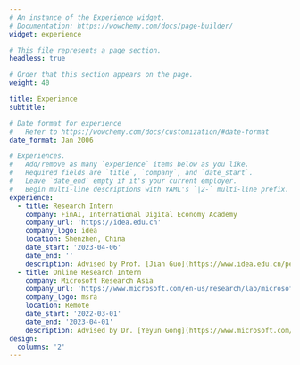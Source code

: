 ```yaml
---
# An instance of the Experience widget.
# Documentation: https://wowchemy.com/docs/page-builder/
widget: experience

# This file represents a page section.
headless: true

# Order that this section appears on the page.
weight: 40

title: Experience
subtitle:

# Date format for experience
#   Refer to https://wowchemy.com/docs/customization/#date-format
date_format: Jan 2006

# Experiences.
#   Add/remove as many `experience` items below as you like.
#   Required fields are `title`, `company`, and `date_start`.
#   Leave `date_end` empty if it's your current employer.
#   Begin multi-line descriptions with YAML's `|2-` multi-line prefix.
experience:
  - title: Research Intern
    company: FinAI, International Digital Economy Academy
    company_url: 'https://idea.edu.cn'
    company_logo: idea
    location: Shenzhen, China
    date_start: '2023-04-06'
    date_end: ''
    description: Advised by Prof. [Jian Guo](https://www.idea.edu.cn/person/guojian/) and Prof. [Heung-Yeung Shum](https://scholar.google.com.hk/citations?user=9akH-n8AAAAJ&hl=zh-CN)
  - title: Online Research Intern
    company: Microsoft Research Asia
    company_url: 'https://www.microsoft.com/en-us/research/lab/microsoft-research-asia/'
    company_logo: msra
    location: Remote
    date_start: '2022-03-01'
    date_end: '2023-04-01'
    description: Advised by Dr. [Yeyun Gong](https://www.microsoft.com/en-us/research/people/yegong/)
design:
  columns: '2'
---
```


